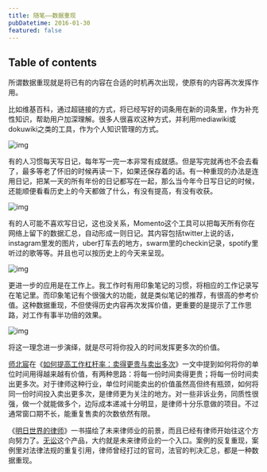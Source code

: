 ```yaml
---
title: 随笔——数据重现
pubDatetime: 2016-01-30
featured: false
---
```


## Table of contents

所谓数据重现就是将已有的内容在合适的时机再次出现，使原有的内容再次发挥作用。

比如维基百科，通过超链接的方式，将已经写好的词条用在新的词条里，作为补充性知识，帮助用户加深理解。很多人很喜欢这种方式，并利用mediawiki或dokuwiki之类的工具，作为个人知识管理的方式。

![img](https://snipersteve-public.oss-cn-hangzhou.aliyuncs.com/pic/assets/1TD47VvyU7UhM3mblTn7XGg-20230912223813-njsgnpi.png)

有的人习惯每天写日记，每年写一完一本非常有成就感。但是写完就再也不会去看了，最多等老了怀旧的时候再读一下，如果还保存着的话。有一种重现的办法是连用日记，把某一天的所有年份的日记都写在一起，那么当今年今日写日记的时候，还能顺便看看历史上的今天都做了什么，有没有提高，有没有收获。

![img](https://snipersteve-public.oss-cn-hangzhou.aliyuncs.com/pic/assets/1vf10qq0Lq_lQexy01FbPTQ-20230912223813-1je11fg.png)

有的人可能不喜欢写日记，这也没关系，Momento这个工具可以把每天所有你在网络上留下的数据汇总，自动形成一则日记。其内容包括twitter上说的话，instagram里发的图片，uber打车去的地方，swarm里的checkin记录，spotify里听过的歌等等。并且也可以按历史上的今天来呈现。

![img](https://snipersteve-public.oss-cn-hangzhou.aliyuncs.com/pic/assets/1N9RtDWyoUxiD0d3psMIrWA-20230912223813-cert99k.tiff)

更进一步的应用是在工作上。我工作时有用印象笔记的习惯，将相应的工作记录写在笔记里。而印象笔记有个很强大的功能，就是类似笔记的推荐，有很高的参考价值。这种数据重现，不但使得历史内容再次发挥价值，更重要的是提示了工作思路，对工作有事半功倍的效果。

![img](https://snipersteve-public.oss-cn-hangzhou.aliyuncs.com/pic/assets/19C6S7A9imLGlSq46NOQodg-20230912223813-uyzpg6a.png)

将这一理念进一步演绎，就是尽可将你投入的时间发挥更多次的价值。

[师北宸](http://www.huxiu.com/member/10269.html)在《[如何提高工作杠杆率：卖得更贵与卖出多次](http://www.huxiu.com/article/151964/1.html?f=index_feed_img1)》一文中提到如何将你的单位时间用得越来越有价值，有两种思路：将每一份时间卖得更贵；将每一份时间卖出更多次。对于律师这种行业，单位时间能卖出的价值虽然高但终有瓶颈，如何将同一份时间投入卖出更多次，是律师更为关注的地方。对一些非诉业务，同质性很强，做一个就能做多个，边际成本递减十分明显，是律师十分乐意做的项目。不过通常窗口期不长，能重复售卖的次数依然有限。

《[明日世界的律师](https://book.douban.com/subject/25915109/)》一书描绘了未来律师业的前景，而且已经有律师开始往这个方向努力了。[无讼](http://www.itslaw.com/)这个产品，大约就是未来律师业的一个入口。案例的反复重现，案例里对法律法规的重复引用，律师曾经打过的官司，法官的判决汇总，都是一种数据重现。
